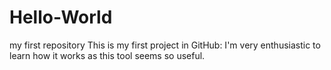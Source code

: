 # Hello-World
my first repository
This is my first project in GitHub: I'm very enthusiastic to learn how it works as this tool seems so useful.
